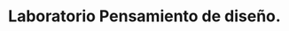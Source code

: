 ---
title: Laboratorio Pensamiento de diseño.
date_label: 04 de octubre del 2022
workshop: Natalia Ruiz y Laura Celis 
what: Para esto, usamos un algoritmo que toma una librería de fotos y las organiza de acuerdo a su valor de tono de color y brillo. Luego, reemplaza los píxeles por las fotos más cercanas a los valores encontrados. Después, pasa la imagen generada por un filtro para cerrar los valores faltantes. Al final, tenemos un mosaico hecho de pequeñas fotos que forman una gran imagen. En este caso se empleó una foto de 200x200 de El Castillo de las Artes y se reconstruyó utilizando imágenes de los laboratorios realizados allá y de los participantes de los talleres.   
whatDB:
weDid: Al colgarlo en la pared, le pedimos a las y los participantes que identificaran su fotografía en el mosaico. Seguido a esto, les dimos tres pedazos de lana para que pudieran trazar con quién haría alianzas y colaboraciones en un futuro muy próximo. Este ejercicio pretendía entender cómo desde estos espacios de interacción y formación, como fueron los laboratorios en el Castillo de las Artes, se tejieron otras redes entre colectivos. Otras posibilidades de hacer alianzas, conocer y apoyar el trabajo de forma mutua. 
weDidTool: 
description: Esta intervención fue el cierre de los laboratorios en el Castillo de las Artes. Este mosaico consistió en la reconstrucción de una imagen cambiando píxeles por más imágenes, con un valor similar en color y brillo al píxel original. 
image: /images/intervenciones/intervencion-3.jpg
images:
    - /images/intervenciones/intervencion_3/1.jpg
    - /images/intervenciones/intervencion_3/2.jpg
    - /images/intervenciones/intervencion_3/3.jpg
    - /images/intervenciones/intervencion_3/4.jpg
    - /images/intervenciones/intervencion_3/5.jpg
    - /images/intervenciones/intervencion_3/6.jpg
    - /images/intervenciones/intervencion_3/7.jpg
    
type: gestion-del-conocimiento/intervenciones-artisticas
---